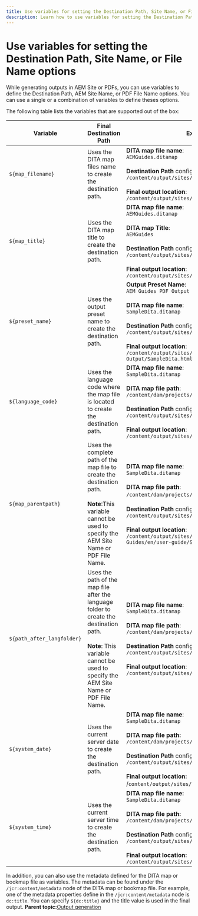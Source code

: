 ```yaml
---
title: Use variables for setting the Destination Path, Site Name, or File Name options
description: Learn how to use variables for setting the Destination Path, Site Name, or File Name options. Know out-of-the-box variables supported in AEM Guides.
---
```

# Use variables for setting the Destination Path, Site Name, or File Name options


While generating outputs in AEM Site or PDFs, you can use variables to define the Destination Path, AEM Site Name, or PDF File Name options. You can use a single or a combination of variables to define theses options.

The following table lists the variables that are supported out of the box:

| Variable | Final Destination Path | Example |
| --- | --- | --- |
| `${map_filename}` | Uses the DITA map files name to create the destination path. | **DITA map file name**:<br>`AEMGuides.ditamap`<br><br>**Destination Path** configured as:<br>`/content/output/sites/${map_filename}`<br><br>**Final output location**:<br>`/content/output/sites/aemGuides/AEMGuides.html` |
| `${map_title}` | Uses the DITA map title to create the destination path. | **DITA map file name**:<br>`AEMGuides.ditamap`<br><br>**DITA map Title**:<br>`AEMGuides`<br><br>**Destination Path** configured as:<br>`/content/output/sites/${map_title}`<br><br>**Final output location**:<br>`/content/output/sites/AEMGuides/AEMGuides.html` |
| `${preset_name}` | Uses the output preset name to create the destination path. | **Output Preset Name**:<br>`AEM Guides PDF Output`<br><br>**DITA map file name**:<br>`SampleDita.ditamap`<br><br>**Destination Path** configured as:<br>`/content/output/sites/${preset_name}`<br><br>**Final output location**:<br>`/content/output/sites/AEM Guides PDF Output/SampleDita.html` |
| `${language_code}` | Uses the language code where the map file is located to create the destination path. | **DITA map file name**:<br>`SampleDita.ditamap`<br><br>**DITA map file path**:<br>`/content/dam/projects/AEM-Guides/en/user-guide/`<br><br>**Destination Path** configured as:<br>`/content/output/sites/${language_code}`<br><br>**Final output location**:<br>`/content/output/sites/en/SampleDita.html` |
| `${map_parentpath}` | Uses the complete path of the map file to create the destination path.<br><br>**Note**:This variable cannot be used to specify the AEM Site Name or PDF File Name. | **DITA map file name**:<br>`SampleDita.ditamap`<br><br>**DITA map file path**:<br>`/content/dam/projects/AEM-Guides/en/user-guide`/<br><br>**Destination Path** configured as:<br>`/content/output/sites/${map_parentpath}`<br><br>**Final output location**:<br>`/content/output/sites/content/dam/projects/AEM-Guides/en/user-guide/SampleDita.html` |
| `${path_after_langfolder}` | Uses the path of the map file after the language folder to create the destination path.<br><br>**Note**: This variable cannot be used to specify the AEM Site Name or PDF File Name. | **DITA map file name**:<br>`SampleDita.ditamap`<br><br>**DITA map file path**:<br>`/content/dam/projects/AEM-Guides/en/user-guide/`<br><br>**Destination Path** configured as:<br>`/content/output/sites/${path\_after\_langfolder}`<br><br>**Final output location**:<br>`/content/output/sites/user-guide/SampleDita.html` |
|`${system_date}` |Uses the current server date to create the destination path.| **DITA map file name**: <br> `SampleDita.ditamap` <br><br> **DITA map file path:** <br> `/content/dam/projects/AEM-Guides/en/user-guide/` <br><br> **Destination Path** configured as: <br> `/content/output/sites/${system_date}` <br> <br> **Final output location:** <br> /`content/output/sites/08252023/SampleDita.html`|
|`${system_time}` |Uses the current server time to create the destination path.|**DITA map file name:** <br>`SampleDita.ditamap` <br> <br> **DITA map file path:** <br>`/content/dam/projects/AEM-Guides/en/user-guide/` <br><Br>**Destination Path** configured as: <br> `/content/output/sites/${system_time}`<br><br>**Final output location:**<br>`/content/output/sites/055612/SampleDita.html`|
 
In addition, you can also use the metadata defined for the DITA map or bookmap file as variables. The metadata can be found under the `/jcr:content/metadata` node of the DITA map or bookmap file. For example, one of the metadata properties define in the `/jcr:content/metadata` node is `dc:title`. You can specify `${dc:title}` and the title value is used in the final output.
**Parent topic:**[Output generation](generate-output.md)
